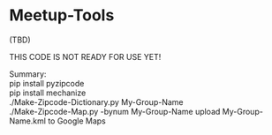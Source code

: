 # Meetup-Tools

(TBD)

THIS CODE IS NOT READY FOR USE YET!

Summary:
<cpre>
<br>pip install pyzipcode
<br>pip install mechanize
<br>./Make-Zipcode-Dictionary.py My-Group-Name
<br>./Make-Zipcode-Map.py -bynum My-Group-Name
</pre>
upload My-Group-Name.kml to Google Maps
